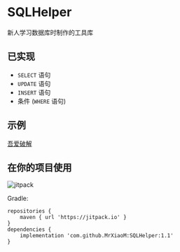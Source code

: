 # SQLHelper
新人学习数据库时制作的工具库

## 已实现

* `SELECT` 语句
* `UPDATE` 语句
* `INSERT` 语句
* 条件 (`WHERE` 语句)

## 示例

[吾爱破解](https://www.52pojie.cn/thread-1629732-1-1.html)

## 在你的项目使用

![jitpack](https://jitpack.io/v/MrXiaoM/SQLHelper.svg)

Gradle:
```buildscript
repositories {
    maven { url 'https://jitpack.io' }
}
dependencies {
    implementation 'com.github.MrXiaoM:SQLHelper:1.1'
}
```
